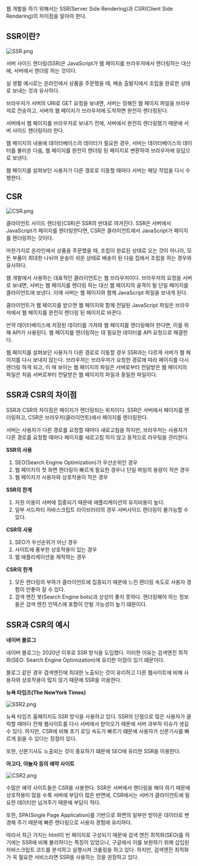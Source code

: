 웹 개발을 하기 위해서는 SSR(Server Side Rendering)과 CSR(Client Side Rendering)의 차이점을 알아야 한다.

## **SSR이란?**

![SSR.png](https://s3-us-west-2.amazonaws.com/secure.notion-static.com/94b15d4c-b62b-4193-93d8-d28ac7c8be6e/SSR.png)

서버 사이드 렌더링(SSR)은 JavaScript가 웹 페이지를 브라우저에서 렌더링하는 대신에, 서버에서 렌더링 하는 것이다.

실 생활 예시로는 온라인에서 상품을 주문했을 때, 배송 출발지에서 조립을 완료한 상태로 보내는 것과 유사하다.

브라우저가 서버의 URI로 GET 요청을 보내면, 서버는 정해진 웹 페이지 파일을 브라우저로 전송하고, 서버의 웹 페이지가 브라우저에 도착하면 완전히 렌더링된다.

서버에서 웹 페이지를 브라우저로 보내기 전에, 서버에서 완전히 렌더링했기 때문에 서버 사이드 렌더링이라 한다.

웹 페이지의 내용에 데이터베이스의 데이터가 필요한 경우, 서버는 데이터베이스의 데이터를 불러온 다음, 웹 페이지를 완전히 렌더링 된 페이지로 변환하여 브라우저에 응답으로 보낸다.

웹 페이지를 살펴보던 사용자가 다른 경로로 이동할 때마다 서버는 해당 작업을 다시 수행한다.

## CSR

![CSR.png](https://s3-us-west-2.amazonaws.com/secure.notion-static.com/d6af1ba6-586f-4a91-97fc-98448e5e35f7/CSR.png)

클라이언트 사이드 렌더링(CSR)은 SSR의 반대로 여겨진다. SSR은 서버에서 JavaScript가 페이지를 렌더링한다면, CSR은 클라이언트에서 JavaScript가 페이지를 렌더링하는 것이다.

마찬가지로 온라인에서 상품을 주문했을 때, 조립이 완료된 상태로 오는 것이 아니라, 모든 부품이 최대한 나뉘어 운송이 쉬운 상태로 배송이 된 다음 집에서 조립을 하는 경우와 유사하다.

웹 개발에서 사용하는 대표적인 클라이언트는 웹 브라우저이다. 브라우저의 요청을 서버로 보내면, 서버는 웹 페이지를 렌더링 하는 대신 웹 페이지의 골격이 될 단일 페이지를 클라이언트에 보낸다. 이때 서버는 웹 페이지와 함께 JavaScript 파일을 보내게 된다.

클라이언트가 웹 페이지를 받으면 웹 페이지와 함께 전달된 JavaScript 파일은 브라우저에서 웹 페이지를 완전히 렌더링 된 페이지로 바꾼다.

만약 데이터베이스에 저장된 데이터를 가져와 웹 페이지를 렌더링해야 한다면, 이를 위해 API가 사용된다. 웹 페이지를 렌더링하는 데 필요한 데이터를 API 요청으로 해결한다.

웹 페이지를 살펴보던 사용자가 다른 경로로 이동할 경우 SSR과는 다르게 서버가 웹 페이지를 다시 보내지 않는다. 브라우저는 브라우저가 요청한 경로에 따라 페이지를 다시 렌더링 하게 되고, 이 때 보이는 웹 페이지의 파일은 서버로부터 전달받은 웹 페이지의 파일은 처음 서버로부터 전달받은 웹 페이지의 파일과 동일한 파일이다.

## SSR과 CSR의 차이점

SSR과 CSR의 차이점은 페이지가 렌더링되는 위치이다. SSR은 서버에서 페이지를 렌더링하고, CSR은 브라우저(클라이언트)에서 페이지를 렌더링한다.

서버는 사용자가 다른 경로를 요청할 때마다 새로고침을 하지만, 브라우저는 사용자가 다른 경로를 요청할 때마다 페이지를 새로고침 하지 않고 동적으로 라우팅을 관리한다.

**SSR의 사용**

1. SEO(Search Engine Optimization)가 우선순위인 경우
2. 웹 페이지의 첫 화면 렌더링이 빠르게 필요한 경우나 단일 파일의 용량이 작은 경우
3. 웹 페이지가 사용자와 상호작용이 적은 경우

**SSR의 한계**

1. 자원 이용이 서버에 집중되기 때문에 애플리케이션의 유지비용이 높다.
2. 일부 서드파티 자바스크립트 라이브러리의 경우 서버사이드 렌더링이 불가능할 수 있다.

**CSR의 사용**

1. SEO가 우선순위가 아닌 경우
2. 사이트에 풍부한 상호작용이 있는 경우
3. 웹 애플리케이션을 제작하는 경우

**CSR의 한계**

1. 모든 렌더링의 부하가 클라이언트에 집중되기 때문에 느린 렌더링 속도로 사용자 경험이 안좋아 질 수 있다.
2. 검색 엔진 봇(Search Engine bots)과 상성이 좋지 못하다. 렌더링해야 하는 정보들은 검색 엔진 인덱스에 포함이 안될 가능성이 높기 떄문이다.

## SSR과 CSR의 예시

**네이버 블로그**

네이버 블로그는 2020년 이후로 SSR 방식을 도입했다. 이러한 이유는 검색엔진 최적화(SEO: Search Engine Optimization)에 유리한 이점이 있기 떄문이다.

블로그 같은 경우 검색엔진에 최대한 노출되는 것이 유리하고 다른 웹사이트에 비해 사용자와 상호작용이 많지 않기 때문에 SSR을 이용한다.

**뉴욕 타임즈(The NewYork Times)**

![SSR2.png](https://s3-us-west-2.amazonaws.com/secure.notion-static.com/8bd09b92-739a-43d6-8680-bf9ddf05f897/SSR2.png)

뉴욕 타임즈 홈페이지도 SSR 방식을 사용하고 있다. SSR의 단점으로 많은 사용자가 클릭할 때마다 전체 웹사이트를 다시 서버에서 받아오기 때문에 서버 과부하 이슈가 생길 수 있다. 하지만, CSR에 비해 초기 로딩 속도가 빠르기 떄문에 사용자가 신문기사를 빠르게 읽을 수 있다는 장점이 있다.

또한, 신문기사도 노출되는 것이 중요하기 떄문에 SEO에 유리한 SSR을 이용한다.

**아고다, 야놀자 등의 예약 사이트**

![CSR2.png](https://s3-us-west-2.amazonaws.com/secure.notion-static.com/9b2cf1b3-101e-4fe1-966a-4a93d8b19ea1/CSR2.png)

수많은 예약 사이트들은 CSR을 사용한다. SSR은 서버에서 렌더링을 해야 하기 때문에 상호작용이 많을 수록 서버에 부담이 많은 반면에, CSR에서는 서버가 클라이언트에 필요한 데이터만 넘겨주기 때문에 부담이 적다.

또한, SPA(Single Page Application)를 기반으로 화면의 일부만 받아온 데이터로 변경해 주기 때문에 빠른 렌더링으로 사용자 경험에 유리하다.

따라서 최근 가지는 html이 빈 페이지로 구성되기 때문에 검색 엔진 최적화(SEO)를 하기에는 SSR에 비해 불리하다는 특징이 있었으나, 구글에서 이를 보완하기 위해 삽입된 자바스크립트 코드를 분석하고 실행시켜 크롤링을 하고 있다. 하지만, 검색엔진 최적화가 꼭 필요한 서비스라면 SSR을 사용하는 것을 권장하고 있다.